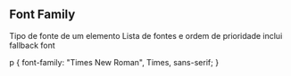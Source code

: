 ## Font Family

Tipo de fonte de um elemento
Lista de fontes e ordem de prioridade
inclui fallback font

p {
    font-family: "Times New Roman", Times, sans-serif;
}